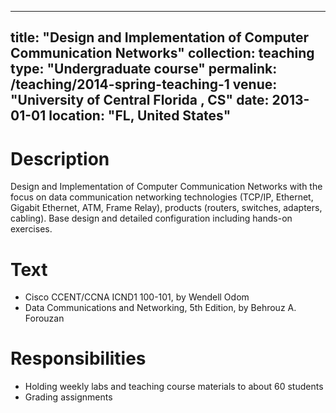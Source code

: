 
---
title: "Design and Implementation of Computer Communication Networks"
collection: teaching
type: "Undergraduate course"
permalink: /teaching/2014-spring-teaching-1
venue: "University of Central Florida , CS"
date: 2013-01-01
location: "FL, United States"
---
Description 
======

Design   and   Implementation   of   Computer Communication  Networks with the focus on  data  communication  networking  technologies (TCP/IP, Ethernet, Gigabit Ethernet, ATM, Frame Relay), products (routers, switches, adapters,  cabling).  Base  design  and  detailed  configuration  including  hands-on exercises. 

Text 
======
* Cisco CCENT/CCNA ICND1 100-101, by Wendell Odom
* Data Communications and Networking, 5th Edition, by Behrouz A. Forouzan


Responsibilities 
======
* Holding weekly labs and teaching course materials to about 60 students
* Grading assignments
